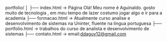 portfolio/
│
├── index.html          → Página Olá! Meu nome é Aguinaldo. gosto muito de tecnologia , em meu tempo de lazer costumo jogar algo e ir para a academia
├── formacao.html       → Atualmente curso analise e desenvolvimento de sistemas na Uninter, fluente na lingua portuguesa
├── portfolio.html      → trabalhos do curso de analista e desenvolvimento de sistemas
├── contato.html        → email:ddaguy12@gmail.com


